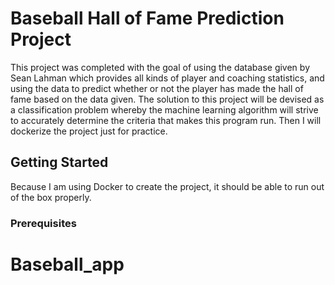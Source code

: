 # Baseball Hall of Fame Prediction Project
This project was completed with the goal of using the database given by Sean Lahman which provides all kinds of player and coaching statistics, and using the data to predict whether or not the player has made the hall of fame based on the data given. The solution to this project will be devised as a classification problem whereby the machine learning algorithm will strive to accurately determine the criteria that makes this program run. Then I will dockerize the project just for practice. 

## Getting Started
Because I am using Docker to create the project, it should be able to run out of the box properly.

### Prerequisites
# Baseball_app
